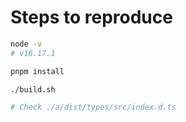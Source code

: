 # Steps to reproduce



```bash
node -v       
# v16.17.1

pnpm install

./build.sh

# Check ./a/dist/types/src/index.d.ts
```